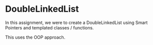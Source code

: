 # DoubleLinkedList

In this assignment, we were to create a DoubleLinkedList using Smart Pointers and templated classes / functions.

This uses the OOP approach.
